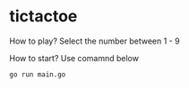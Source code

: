 # tictactoe

How to play?
Select the number between 1 - 9

How to start?
Use comamnd below

```
go run main.go
```
